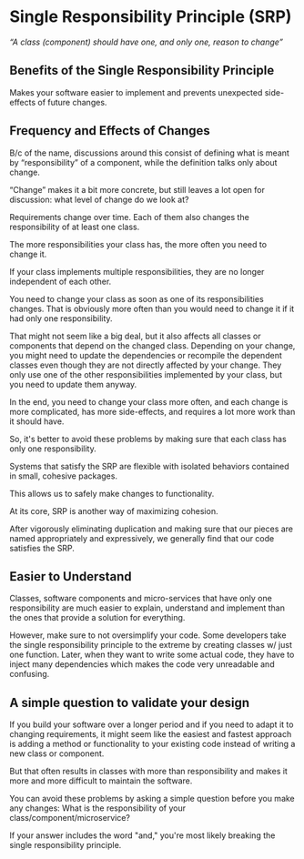 # Single Responsibility Principle (SRP)

*“A class (component) should have one, and only one, reason to change”*

## Benefits of the Single Responsibility Principle

Makes your software easier to implement and prevents unexpected side-effects of future changes.

## Frequency and Effects of Changes

B/c of the name, discussions around this consist of defining what is meant by “responsibility” of a component, while the definition talks only about change. 

“Change” makes it a bit more concrete, but still leaves a lot open for discussion: what level of change do we look at?

Requirements change over time. Each of them also changes the responsibility of at least one class. 

The more responsibilities your class has, the more often you need to change it.

If your class implements multiple responsibilities, they are no longer independent of each other.

You need to change your class as soon as one of its responsibilities changes. That is obviously more often than you would need to change it if it had only one responsibility.

That might not seem like a big deal, but it also affects all classes or components that depend on the changed class. Depending on your change, you might need to update the dependencies or recompile the dependent classes even though they are not directly affected by your change. They only use one of the other responsibilities implemented by your class, but you need to update them anyway.

In the end, you need to change your class more often, and each change is more complicated, has more side-effects, and requires a lot more work than it should have.

So, it's better to avoid these problems by making sure that each class has only one responsibility.

Systems that satisfy the SRP are flexible with isolated behaviors contained in small, cohesive packages. 

This allows us to safely make changes to functionality. 

At its core, SRP is another way of maximizing cohesion. 

After vigorously eliminating duplication and making sure that our pieces are named appropriately and expressively, we generally find that our code satisfies the SRP.

## Easier to Understand

Classes, software components and micro-services that have only one responsibility are much easier to explain, understand and implement than the ones that provide a solution for everything.

However, make sure to not oversimplify your code. Some developers take the single responsibility principle to the extreme by creating classes w/ just one function. Later, when they want to write some actual code, they have to inject many dependencies which makes the code very unreadable and confusing.

## A simple question to validate your design

If you build your software over a longer period and if you need to adapt it to changing requirements, it might seem like the easiest and fastest approach is adding a method or functionality to your existing code instead of writing a new class or component.

But that often results in classes with more than responsibility and makes it more and more difficult to maintain the software.

You can avoid these problems by asking a simple question before you make any changes: What is the responsibility of your class/component/microservice?

If your answer includes the word "and," you're most likely breaking the single responsibility principle.
